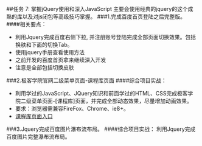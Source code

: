 ##任务 7: 掌握jQuery使用和深入JavaScript
主要会使用经典的jquery的这个成熟的库以及对js闭包等高级技巧掌握。
###1.完成百度首页登陆之后完整版。
####相关要点：
* 利用Jquery完成百度右侧下拉, 并注册账号登陆完成全部页面切换效果。包括换肤和下面的切换Tab。
* 使用jquery手册查看使用方法
* 之前开发的百度首页拿来继续深入开发
* 注意是全部包括切换皮肤

###2.极客学院官网二级菜单页面-课程库页面
####综合项目实战：
* 利用学过的JavaScript、JQuery知识和前面学过的HTML、CSS完成极客学院二级菜单页面-[课程库]页面，并完成全部动态效果，尽量增加动画效果。
* 要求：浏览器需兼容FireFox、Chrome、ie8+。
* [课程库页面入口](http://www.jikexueyuan.com/course/)  

###3.Jquery完成百度图片瀑布流布局。
####综合项目实战：
利用Jquery完成百度图片完整瀑布流布局。
